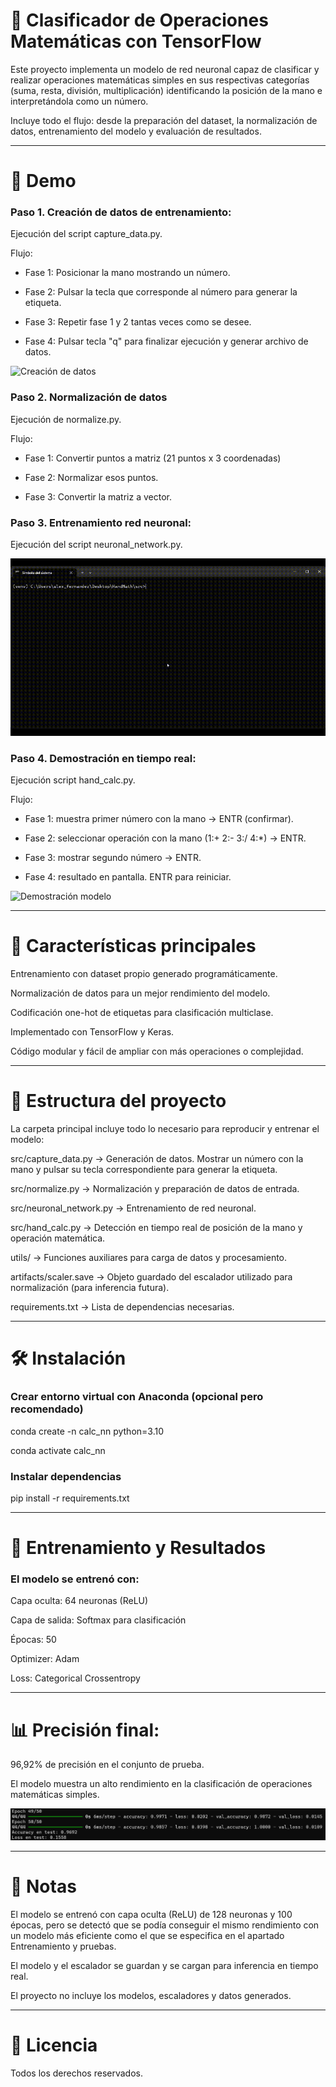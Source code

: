 # 🧮 Clasificador de Operaciones Matemáticas con TensorFlow

Este proyecto implementa un modelo de red neuronal capaz de clasificar y realizar operaciones matemáticas simples en sus respectivas categorías (suma, resta, división, multiplicación) identificando la posición de la mano e interpretándola como un número.

Incluye todo el flujo: desde la preparación del dataset, la normalización de datos, entrenamiento del modelo y evaluación de resultados.

---

# 🎥 Demo

### Paso 1. Creación de datos de entrenamiento:

Ejecución del script capture_data.py.

Flujo:

* Fase 1: Posicionar la mano mostrando un número.

* Fase 2: Pulsar la tecla que corresponde al número para generar la etiqueta.

* Fase 3: Repetir fase 1 y 2 tantas veces como se desee.

* Fase 4: Pulsar tecla "q" para finalizar ejecución y generar archivo de datos.

![Creación de datos](./media/capture_data.gif)

### Paso 2. Normalización de datos

Ejecución de normalize.py.

Flujo:

* Fase 1: Convertir puntos a matriz (21 puntos x 3 coordenadas)

* Fase 2: Normalizar esos puntos. 

* Fase 3: Convertir la matriz a vector.


### Paso 3. Entrenamiento red neuronal:

Ejecución del script neuronal_network.py. 

![Entrenamiento modelo](./media/neuronal_network.gif)


### Paso 4. Demostración en tiempo real: 

Ejecución script hand_calc.py.

Flujo:

* Fase 1: muestra primer número con la mano → ENTR (confirmar).

* Fase 2: seleccionar operación con la mano (1:+ 2:- 3:/ 4:*) → ENTR.

* Fase 3: mostrar segundo número → ENTR.

* Fase 4: resultado en pantalla. ENTR para reiniciar.

![Demostración modelo](./media/hand_calc.gif)

---

# 📌 Características principales

Entrenamiento con dataset propio generado programáticamente.

Normalización de datos para un mejor rendimiento del modelo.

Codificación one-hot de etiquetas para clasificación multiclase.

Implementado con TensorFlow y Keras.

Código modular y fácil de ampliar con más operaciones o complejidad.

---

# 📁 Estructura del proyecto

La carpeta principal incluye todo lo necesario para reproducir y entrenar el modelo:

src/capture_data.py → Generación de datos. Mostrar un número con la mano y pulsar su tecla correspondiente para generar la etiqueta.

src/normalize.py → Normalización y preparación de datos de entrada.

src/neuronal_network.py → Entrenamiento de red neuronal.

src/hand_calc.py → Detección en tiempo real de posición de la mano y operación matemática.

utils/ → Funciones auxiliares para carga de datos y procesamiento.

artifacts/scaler.save → Objeto guardado del escalador utilizado para normalización (para inferencia futura).

requirements.txt → Lista de dependencias necesarias.

---

# 🛠️ Instalación

### Crear entorno virtual con Anaconda (opcional pero recomendado)

conda create -n calc_nn python=3.10

conda activate calc_nn

### Instalar dependencias

pip install -r requirements.txt

---

# 🚀 Entrenamiento y Resultados

### El modelo se entrenó con:

Capa oculta: 64 neuronas (ReLU)

Capa de salida: Softmax para clasificación

Épocas: 50

Optimizer: Adam

Loss: Categorical Crossentropy

---

# 📊 Precisión final: 

96,92% de precisión en el conjunto de prueba.

El modelo muestra un alto rendimiento en la clasificación de operaciones matemáticas simples.

<img src="./media/results_test.png" controls width="600">

---

# 📌 Notas
El modelo se entrenó con capa oculta (ReLU) de 128 neuronas y 100 épocas, pero se detectó que se podía conseguir el mismo rendimiento con un modelo más eficiente como el que se especifica en el apartado Entrenamiento y pruebas.

El modelo y el escalador se guardan y se cargan para inferencia en tiempo real.

El proyecto no incluye los modelos, escaladores y datos generados.

---

# 📜 Licencia
Todos los derechos reservados.